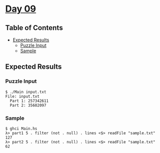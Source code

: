 # [Day 09](https://adventofcode.com/2020/day/9)

## Table of Contents

- [Expected Results](#expected-results)
    + [Puzzle Input](#puzzle-input)
    + [Sample](#sample)

## Expected Results

### Puzzle Input

```console
$ ./Main input.txt
File: input.txt
  Part 1: 257342611
  Part 2: 35602097
```

### Sample

```console
$ ghci Main.hs
λ> part1 5 . filter (not . null) . lines <$> readFile "sample.txt"
127
λ> part2 5 . filter (not . null) . lines <$> readFile "sample.txt"
62
```
